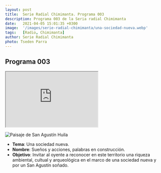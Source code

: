 ```yaml
---
layout: post
title:  Serie Radial Chimimanta. Programa 003
description: Programa 003 de la Seria radial Chimimanta
date:   2021-04-05 15:01:35 +0300
image:  '/images/serie-radial-chimimanta/una-sociedad-nueva.webp'
tags:   [Radio, Chimimanta]
author: Serie Radial Chimimanta
photo: Tseden Parra
---
```

## Programa 003

<iframe src="https://drive.google.com/file/d/1cWrnNqFdi8R0LG0wLBUaoo4uxoBkK4tK/preview" width="300" height="180"></iframe>

![Paisaje de San Agustín Huila]({{site.baseurl}}/images/serie-radial-chimimanta/una-sociedad-nueva.webp "Serie radial comunitaria Chimimanta - Programa 003")

* **Tema**: Una sociedad nueva.
* **Nombre**: Sueños y acciones, palabras en construcción.
* **Objetivo**: Invitar al oyente a reconocer en este territorio una riqueza ambiental, cultual y arqueológica en el marco de una sociedad nueva y por un San Agustín soñado.
